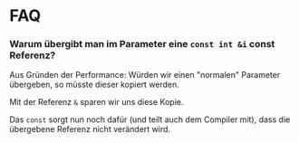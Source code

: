 # FAQ

### Warum übergibt man im Parameter eine `const int &i` const Referenz?

Aus Gründen der Performance: Würden wir einen "normalen" Parameter übergeben, so müsste dieser kopiert werden.

Mit der Referenz `&` sparen wir uns diese Kopie.

Das `const` sorgt nun noch dafür (und teilt auch dem Compiler mit), dass die übergebene Referenz nicht verändert wird.
